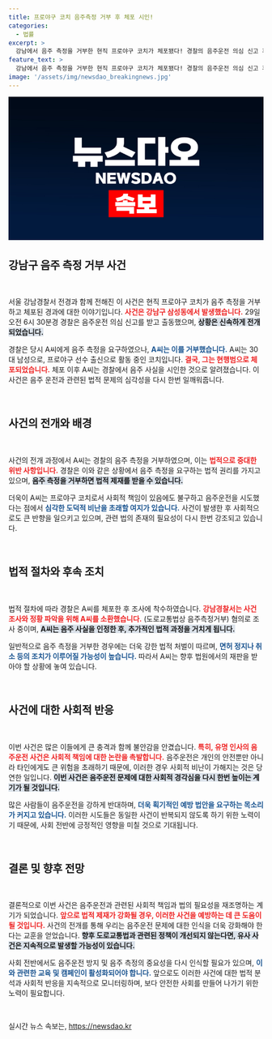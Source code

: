 ```yaml
---
title: 프로야구 코치 음주측정 거부 후 체포 시인!
categories:
  - 법률
excerpt: >
  강남에서 음주 측정을 거부한 현직 프로야구 코치가 체포됐다! 경찰의 음주운전 의심 신고 후, 체포된 A씨는 음주 사실을 시인하며 충격적인 사건이 일어난다. 자세한 경과를 확인해보세요!
feature_text: >
  강남에서 음주 측정을 거부한 현직 프로야구 코치가 체포됐다! 경찰의 음주운전 의심 신고 후, 체포된 A씨는 음주 사실을 시인하며 충격적인 사건이 일어난다. 자세한 경과를 확인해보세요!
image: '/assets/img/newsdao_breakingnews.jpg'
---
```


<p><img src="/assets/img/newsdao_breakingnews.jpg" alt="ranknews 속보" /></p>

<h2 data-ke-size="size26">강남구 음주 측정 거부 사건</h2>

<p data-ke-size="size16">&nbsp;</p>

<p>서울 강남경찰서 전경과 함께 전해진 이 사건은 현직 프로야구 코치가 음주 측정을 거부하고 체포된 경과에 대한 이야기입니다. <b><span style="color: #ee2323;">사건은 강남구 삼성동에서 발생했습니다.</span></b> 29일 오전 6시 30분경 경찰은 음주운전 의심 신고를 받고 출동했으며, <b><span style="background-color: #21538527;">상황은 신속하게 전개되었습니다.</span></b> </p>

<p>경찰은 당시 A씨에게 음주 측정을 요구하였으나, <b><span style="color: #1a5490;">A씨는 이를 거부했습니다.</span></b> A씨는 30대 남성으로, 프로야구 선수 출신으로 활동 중인 코치입니다. <b><span style="color: #ee2323;">결국, 그는 현행범으로 체포되었습니다.</span></b> 체포 이후 A씨는 경찰에서 음주 사실을 시인한 것으로 알려졌습니다. 이 사건은 음주 운전과 관련된 법적 문제의 심각성을 다시 한번 일깨워줍니다.</p>

<p data-ke-size="size16">&nbsp;</p>

<h2 data-ke-size="size26">사건의 전개와 배경</h2>

<p data-ke-size="size16">&nbsp;</p>

<p>사건의 전개 과정에서 A씨는 경찰의 음주 측정을 거부하였으며, 이는 <b><span style="color: #ee2323;">법적으로 중대한 위반 사항입니다.</span></b> 경찰은 이와 같은 상황에서 음주 측정을 요구하는 법적 권리를 가지고 있으며, <b><span style="background-color: #21538527;">음주 측정을 거부하면 법적 제재를 받을 수 있습니다.</span></b> </p>

<p>더욱이 A씨는 프로야구 코치로서 사회적 책임이 있음에도 불구하고 음주운전을 시도했다는 점에서 <b><span style="color: #1a5490;">심각한 도덕적 비난을 초래할 여지가 있습니다.</span></b> 사건이 발생한 후 사회적으로도 큰 반향을 일으키고 있으며, 관련 법의 존재의 필요성이 다시 한번 강조되고 있습니다. </p>

<p data-ke-size="size16">&nbsp;</p>

<h2 data-ke-size="size26">법적 절차와 후속 조치</h2>

<p data-ke-size="size16">&nbsp;</p>

<p>법적 절차에 따라 경찰은 A씨를 체포한 후 조사에 착수하였습니다. <b><span style="color: #ee2323;">강남경찰서는 사건 조사와 정황 파악을 위해 A씨를 소환했습니다.</span></b> (도로교통법상 음주측정거부) 혐의로 조사 중이며, <b><span style="background-color: #21538527;">A씨는 음주 사실을 인정한 후, 추가적인 법적 과정을 거치게 됩니다.</span></b></p>

<p>일반적으로 음주 측정을 거부한 경우에는 더욱 강한 법적 처벌이 따르며, <b><span style="color: #1a5490;">면허 정지나 취소 등의 조치가 이루어질 가능성이 높습니다.</span></b> 따라서 A씨는 향후 법원에서의 재판을 받아야 할 상황에 놓여 있습니다. </p>

<p data-ke-size="size16">&nbsp;</p>

<h2 data-ke-size="size26">사건에 대한 사회적 반응</h2>

<p data-ke-size="size16">&nbsp;</p>

<p>이번 사건은 많은 이들에게 큰 충격과 함께 불안감을 안겼습니다. <b><span style="color: #ee2323;">특히, 유명 인사의 음주운전 사건은 사회적 책임에 대한 논란을 촉발합니다.</span></b> 음주운전은 개인의 안전뿐만 아니라 타인에게도 큰 위험을 초래하기 때문에, 이러한 경우 사회적 비난이 가해지는 것은 당연한 일입니다. <b><span style="background-color: #21538527;">이번 사건은 음주운전 문제에 대한 사회적 경각심을 다시 한번 높이는 계기가 될 것입니다.</span></b></p>

<p>많은 사람들이 음주운전을 강하게 반대하며, <b><span style="color: #1a5490;">더욱 획기적인 예방 법안을 요구하는 목소리가 커지고 있습니다.</span></b> 이러한 시도들은 동일한 사건이 반복되지 않도록 하기 위한 노력이기 때문에, 사회 전반에 긍정적인 영향을 미칠 것으로 기대됩니다. </p>

<p data-ke-size="size16">&nbsp;</p>

<h2 data-ke-size="size26">결론 및 향후 전망</h2>

<p data-ke-size="size16">&nbsp;</p>

<p>결론적으로 이번 사건은 음주운전과 관련된 사회적 책임과 법의 필요성을 재조명하는 계기가 되었습니다. <b><span style="color: #ee2323;">앞으로 법적 제재가 강화될 경우, 이러한 사건을 예방하는 데 큰 도움이 될 것입니다.</span></b> 사건의 전개를 통해 우리는 음주운전 문제에 대한 인식을 더욱 강화해야 한다는 교훈을 얻었습니다. <b><span style="background-color: #21538527;">향후 도로교통법과 관련된 정책이 개선되지 않는다면, 유사 사건은 지속적으로 발생할 가능성이 있습니다.</span></b></p>

<p>사회 전반에서도 음주운전 방지 및 음주 측정의 중요성을 다시 인식할 필요가 있으며, <b><span style="color: #1a5490;">이와 관련한 교육 및 캠페인이 활성화되어야 합니다.</span></b> 앞으로도 이러한 사건에 대한 법적 분석과 사회적 반응을 지속적으로 모니터링하며, 보다 안전한 사회를 만들어 나가기 위한 노력이 필요합니다. </p>

<p data-ke-size="size16">&nbsp;</p>
실시간 뉴스 속보는, <a href="https://newsdao.kr" rel="dofollow">https://newsdao.kr</a>


